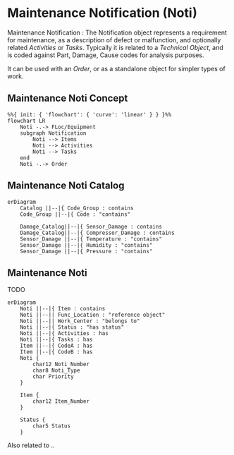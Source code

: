 # Maintenance Notification (Noti) 
Maintenance Notification
: The Notification object represents a requirement for maintenance, as a description of defect or malfunction, and optionally related *Activities* or *Tasks*.  Typically it is related to a *Technical Object*, and is coded against Part, Damage, Cause codes for analysis purposes.

It can be used with an *Order*, or as a standalone object for simpler types of work.


## Maintenance Noti Concept 
<!--Simplified conceptual Model -->
```mermaid
%%{ init: { 'flowchart': { 'curve': 'linear' } } }%%
flowchart LR
    Noti -.-> FLoc/Equipment
    subgraph Notification
        Noti --> Items
        Noti --> Activities
        Noti --> Tasks
    end
    Noti -.-> Order
```
## Maintenance Noti Catalog
<!--Data Model -->
```mermaid
erDiagram
    Catalog ||--|{ Code_Group : contains
    Code_Group ||--|{ Code : "contains"

    Damage_Catalog||--|{ Sensor_Damage : contains
    Damage_Catalog||--|{ Compressor_Damage : contains
    Sensor_Damage ||--|{ Temperature : "contains"
    Sensor_Damage ||--|{ Humidity : "contains"
    Sensor_Damage ||--|{ Pressure : "contains"
```  
## Maintenance Noti
<!--Data Model -->
TODO
```mermaid
erDiagram
    Noti ||--|{ Item : contains
    Noti ||--|| Func_Location : "reference object"
    Noti ||--|| Work_Center : "belongs to"
    Noti ||--|{ Status : "has status"
    Noti ||--|{ Activities : has
    Noti ||--|{ Tasks : has 
    Item ||--|{ CodeA : has 
    Item ||--|{ CodeB : has 
    Noti {
        char12 Noti_Number
        char8 Noti_Type
        char Priority
    }
 
    Item {
        char12 Item_Number
    }
    
    Status {
        char5 Status
    }

```  
Also related to ..



